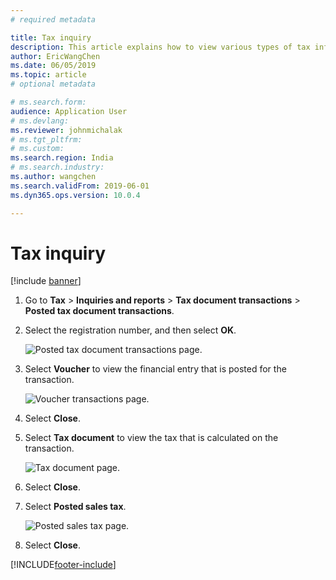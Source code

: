 ```yaml
---
# required metadata

title: Tax inquiry
description: This article explains how to view various types of tax information.
author: EricWangChen
ms.date: 06/05/2019
ms.topic: article
# optional metadata

# ms.search.form: 
audience: Application User
# ms.devlang: 
ms.reviewer: johnmichalak
# ms.tgt_pltfrm: 
# ms.custom: 
ms.search.region: India
# ms.search.industry: 
ms.author: wangchen
ms.search.validFrom: 2019-06-01
ms.dyn365.ops.version: 10.0.4

---
```


# Tax inquiry

[!include [banner](../../includes/banner.md)]

1. Go to **Tax** \> **Inquiries and reports** \> **Tax document transactions** \> **Posted tax document transactions**.
2. Select the registration number, and then select **OK**.

    ![Posted tax document transactions page.](../media/Capture2019052111_upd.png)

3. Select **Voucher** to view the financial entry that is posted for the transaction.

    ![Voucher transactions page.](../media/Capture2019052112_upd.png)

4. Select **Close**.
5. Select **Tax document** to view the tax that is calculated on the transaction.

    ![Tax document page.](../media/Capture2019052113_upd.png)

6. Select **Close**.
7. Select **Posted sales tax**.

    ![Posted sales tax page.](../media/Capture2019052114_upd.png)

8. Select **Close**.


[!INCLUDE[footer-include](../../../includes/footer-banner.md)]
